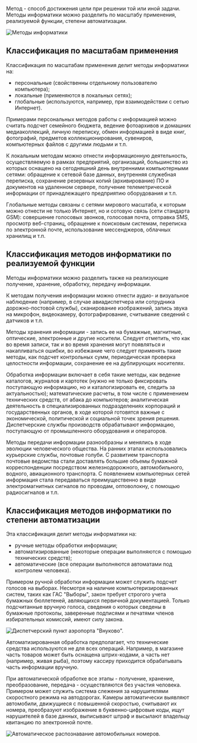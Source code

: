 Метод - способ достижения цели при решении той или иной задачи. Методы информатики можно разделить по масштабу применения, реализуемой функции, степени автоматизации.

![Методы информатики](https://a24.biz/assets/files/handbook/images/6b/75/6b759e837ff2c1c04ac5282522ffc6d1)

## Классификация по масштабам применения

Классификация по масштабам применения делит методы информатики на:

* персональные (свойственны отдельному пользователю компьютера);
* локальные (применяются в локальных сетях);
* глобальные (используются, например, при взаимодействии с сетью Интернет).

Примерами персональных методов работы с информацией можно считать подсчет семейного бюджета, ведение фотоархивов и домашних медиаколлекций, личную переписку, обмен информацией в виде книг, фотографий, предметов коллекционирования, сувениров, компьютерных файлов с другими людьми и т.п.

К локальным методам можно отнести информационную деятельность, осуществляемую в рамках предприятий, организаций, большинство из которых оснащено на сегодняшний день внутренними компьютерными сетями: обращение к сетевой базе данных, внутренняя служебная переписка, сохранение резервных копий (архивирование) ПО и документов на удаленном сервере, получение телеметрической информации от принадлежащего предприятию оборудования и т.п.

Глобальные методы связаны с сетями мирового масштаба, к которым можно отнести не только Интернет, но и сотовую связь (сети стандарта GSM): совершение голосовых звонков, голосовая почта, отправка SMS, просмотр веб-страниц, обращение к поисковым системам, переписка по электронной почте, использование мессенджеров, облачных хранилищ и т.п.

## Классификация методов информатики по реализуемой функции

Методы информатики можно разделить также на реализующие  получение, хранение, обработку, передачу информации.

К методам получения информации можно отнести аудио- и визуальное наблюдение (например, в случае авиадиспетчера или сотрудника дорожно-постовой службы), сканирование изображений, запись звука на микрофон, видеокамеру, фотографирование, считывание сведений с датчиков и т.п.

Методы хранения информации - запись ее на бумажные, магнитные, оптические, электронные и другие носители. Следует отметить, что как во время записи, так и во время хранения могут появляться и накапливаться ошибки, во избежание чего следует применять такие методы, как подсчет контрольных сумм, периодическая проверка целостности информации, сохранение ее на дублирующих носителях.

Обработка информации включает в себя такие методы, как ведение каталогов, журналов и картотек (нужно не только фиксировать поступающую информацию, но и каталогизировать ее, следить за актуальностью); математические расчеты, в том числе с применением технических средств, от абака до компьютеров; аналитическая деятельность в специализированных подразделениях корпораций и государственных органов, в ходе которой готовятся важные с экономической, политической и социальной точек зрения решения. Диспетчерские службы производств обрабатывают информацию, поступающую от промышленного оборудования и операторов.

Методы передачи информации разнообразны и менялись в ходе эволюции человеческого общества. На ранних этапах использовались курьерские службы, почтовые голуби. С развитием транспорта почтовые ведомства стали доставлять большие объемы бумажной корреспонденции посредством железнодорожного, автомобильного, водного, авиационного транспорта. С появлением компьютерных сетей информация стала передаваться преимущественно в виде электромагнитных сигналов по проводам, оптоволокну, с помощью радиосигналов и т.п.

## Классификация методов информатики по степени автоматизации

Эта классификация делит методы информатики на:

* ручные методы обработки информации;
* автоматизированные (некоторые операции выполняются с  помощью технических средств);
* автоматические  (все операции выполняются  автоматами под контролем человека).

Примером ручной обработки информации может служить подсчет голосов на выборах. Несмотря на наличие компьютеризированных систем, таких как ГАС "Выборы", закон требует строгого учета бумажных бюллетеней, авляющихся первичной документацией. Только подсчитанные вручную голоса, сведения о которых сведены в бумажные протоколы, заверенные подписями и печатями членов избирательных комиссий, имеют силу закона.

![Диспетчерский пункт аэропорта "Внуково".](https://a24.biz/assets/files/handbook/images/45/ce/45cecd2b083925bbf290191ad519f5e3)

Автоматизированная обработка предполагает, что технические средства используются не для всех операций. Например, в магазине часть товаров может быть оснащена штрих-кодами, а часть нет (например, живая рыба), поэтому кассиру приходится обрабатывать часть информации вручную.

При автоматической обработке все этапы - получение, хранение, преобразование, передача -  осуществляются без участия человека. Примером может служить система слежения за нарушителями скоростного режима на автодорогах. Камеры автоматически выявляют автомобили, движущиеся с повышенной скоростью, считывают их номера, преобразуют изображение в буквенно-цифровые коды, ищут нарушителей в базе данных, выписывают штраф и высылают владельцу квитанцию по электронной почте.

![Автоматическое распознавание автомобильных номеров.](https://a24.biz/assets/files/handbook/images/97/19/9719060157eb68ba7fe5a4bb038727db)
